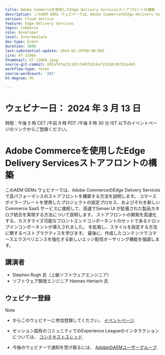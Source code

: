 ```yaml
---
title: Adobe Commerceを使用したEdge Delivery Servicesストアフロントの構築
description: このAEM GEMs ウェビナーでは、Adobe CommerceのEdge Delivery Servicesで高パフォーマンスのストアフロントを構築する方法を説明します。 コマースボイラープレートを使用したプロジェクトの設定プロセス、およびそれを新しい Commerce SaaS サービスに接続して、高速でSensei UI が拡張された製品カタログ統合を実現する方法について説明します。 ストアフロントの開発を高速化する、カスタマイズ可能なフロントエンドコンポーネントのセットであるドロップインコンポーネントが導入されました。 を拡張し、スタイルを設定する方法に関するベストプラクティスを学びます。 最後に、作成したコンテンツでコマースエクスペリエンスを強化する新しいエッジ配信オーサリング機能を強調します。
version: Cloud Service
feature: Edge Delivery Services
topic: Commerce
role: Developer
level: Intermediate
doc-type: Event
duration: 3600
last-substantial-update: 2024-02-29T00:00:00Z
jira: KT-15066
thumbnail: KT-15066.jpeg
source-git-commit: 0d2af4fa23c16fc5407b224a715510c957b2e4b5
workflow-type: tm+mt
source-wordcount: '283'
ht-degree: 0%

---
```



# ウェビナー日： 2024 年 3 月 13 日
時間：午後 5 時 CET /午前 9 時 PDT /午後 9 時 30 分 IST 以下のイベントページのリンクからご登録ください。

# Adobe Commerceを使用したEdge Delivery Servicesストアフロントの構築

このAEM GEMs ウェビナーでは、Adobe CommerceのEdge Delivery Servicesで高パフォーマンスのストアフロントを構築する方法を説明します。 コマースボイラープレートを使用したプロジェクトの設定プロセス、およびそれを新しい Commerce SaaS サービスに接続して、高速でSensei UI が拡張された製品カタログ統合を実現する方法について説明します。 ストアフロントの開発を高速化する、カスタマイズ可能なフロントエンドコンポーネントのセットであるドロップインコンポーネントが導入されました。 を拡張し、スタイルを設定する方法に関するベストプラクティスを学びます。 最後に、作成したコンテンツでコマースエクスペリエンスを強化する新しいエッジ配信オーサリング機能を強調します。

## 講演者

* Stephen Rugh 氏（上級ソフトウェアエンジニア）
* ソフトウェア開発エンジニア Hannes Hertach 氏

## ウェビナー登録

>[!NOTE]
>
>* からこのウェビナーに参加登録してください。 [イベントページ](https://adobe.ly/48cmKCV).
> 
>* セッション固有のコミュニティでのExperience Leagueのインタラクションについては、 [コンテキストスレッド](https://adobe.ly/48m4dEm).
>
>* 今後のウェビナーで通知を受け取るには、 [AdobeのAEMユーザーグループ](https://aem-augs.adobe.com/).
